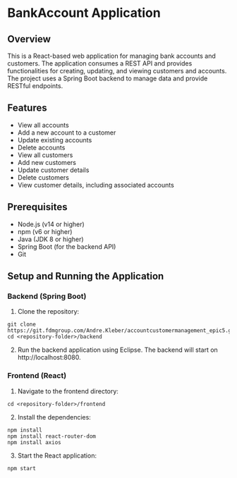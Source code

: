 # BankAccount Application



## Overview

This is a React-based web application for managing bank accounts and customers. The application consumes a REST API and provides functionalities for creating, updating, and viewing customers and accounts. The project uses a Spring Boot backend to manage data and provide RESTful endpoints.

## Features
- View all accounts
- Add a new account to a customer
- Update existing accounts
- Delete accounts
- View all customers
- Add new customers
- Update customer details
- Delete customers
- View customer details, including associated accounts

## Prerequisites
- Node.js (v14 or higher)
- npm (v6 or higher)
- Java (JDK 8 or higher)
- Spring Boot (for the backend API)
- Git

## Setup and Running the Application
### Backend (Spring Boot)

1. Clone the repository:
```
git clone https://git.fdmgroup.com/Andre.Kleber/accountcustomermanagement_epic5.git
cd <repository-folder>/backend

```
2. Run the backend application using Eclipse. The backend will start on http://localhost:8080.

### Frontend (React)
1. Navigate to the frontend directory:
```
cd <repository-folder>/frontend
```
2. Install the dependencies:
```
npm install
npm install react-router-dom
npm install axios
```
3. Start the React application:
```
npm start
```

